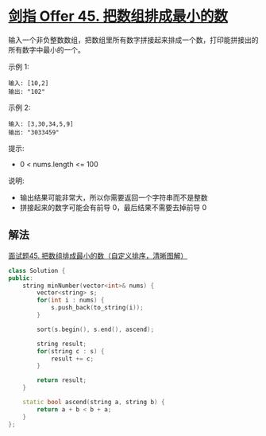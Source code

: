 # [剑指 Offer 45. 把数组排成最小的数](https://leetcode-cn.com/problems/ba-shu-zu-pai-cheng-zui-xiao-de-shu-lcof/)
输入一个非负整数数组，把数组里所有数字拼接起来排成一个数，打印能拼接出的所有数字中最小的一个。

 

示例 1:
```
输入: [10,2]
输出: "102"
```
示例 2:
```
输入: [3,30,34,5,9]
输出: "3033459"
```

提示:

* 0 < nums.length <= 100

说明:

* 输出结果可能非常大，所以你需要返回一个字符串而不是整数
* 拼接起来的数字可能会有前导 0，最后结果不需要去掉前导 0
## 解法
[面试题45. 把数组排成最小的数（自定义排序，清晰图解）](https://leetcode-cn.com/problems/ba-shu-zu-pai-cheng-zui-xiao-de-shu-lcof/solution/mian-shi-ti-45-ba-shu-zu-pai-cheng-zui-xiao-de-s-4/)
```c++
class Solution {
public:
    string minNumber(vector<int>& nums) {
        vector<string> s;
        for(int i : nums) {
            s.push_back(to_string(i));
        }

        sort(s.begin(), s.end(), ascend);

        string result;
        for(string c : s) {
            result += c;
        }

        return result;
    }

    static bool ascend(string a, string b) {
        return a + b < b + a;
    }
};
```

